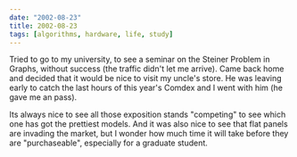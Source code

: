 ```yaml
---
date: "2002-08-23"
title: 2002-08-23
tags: [algorithms, hardware, life, study]
---
```

Tried to go to my university, to see a seminar on the Steiner
Problem in Graphs, without success (the traffic didn't let me
arrive). Came back home and decided that it would be nice to visit
my uncle's store. He was leaving early to catch the last hours of
this year's Comdex and I went with him (he gave me an pass).

Its always nice to see all those exposition stands "competing" to
see which one has got the prettiest models. And it was also nice to
see that flat panels are invading the market, but I wonder how much
time it will take before they are "purchaseable", especially for a
graduate student.


